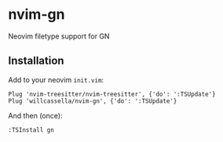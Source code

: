 # nvim-gn

Neovim filetype support for GN

## Installation
Add to your neovim `init.vim`:
```vim
Plug 'nvim-treesitter/nvim-treesitter', {'do': ':TSUpdate'}
Plug 'willcassella/nvim-gn', {'do': ':TSUpdate'}
```
And then (once):
```vim
:TSInstall gn
```
